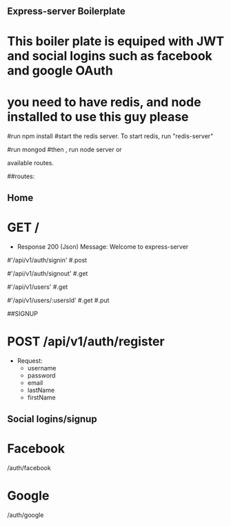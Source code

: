 ## Express-server Boilerplate

# This boiler plate is equiped with JWT and social logins such as facebook and google OAuth
# you need to have redis, and node  installed to use this guy please

#run npm install
#start the redis server. To start redis, run "redis-server"

#run mongod 
#then , run node server or 

available routes.

##routes:

## Home
# GET /
+ Response 200 (Json)
    Message: Welcome to express-server

#'/api/v1/auth/signin'
  	#.post
    
#'/api/v1/auth/signout'
  	#.get

#'/api/v1/users'
		#.get

#'/api/v1/users/:usersId'
		#.get
    #.put
 
##SIGNUP 

# POST /api/v1/auth/register
+ Request:
    + username
    + password
    + email
    + lastName
    + firstName

## Social logins/signup

# Facebook
 /auth/facebook

# Google
  /auth/google
  

